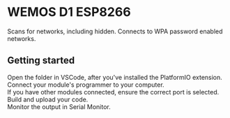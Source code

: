 # WEMOS D1 ESP8266
Scans for networks, including hidden.
Connects to WPA password enabled networks.

## Getting started
Open the folder in VSCode, after you've installed the PlatformIO extension.</br>
Connect your module's programmer to your computer.</br>
If you have other modules connected, ensure the correct port is selected.</br>
Build and upload your code.</br>
Monitor the output in Serial Monitor.</br>